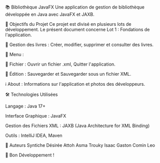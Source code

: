📚 Bibliothèque JavaFX Une application de gestion de bibliothèque développée en Java avec JavaFX et JAXB.

🎯 Objectifs du Projet Ce projet est divisé en plusieurs lots de développement. Le présent document concerne Lot 1 : Fondations de l'application.

📖 Gestion des livres : Créer, modifier, supprimer et consulter des livres.

📂 Menu :

📁 Fichier : Ouvrir un fichier .xml, Quitter l'application.

💾 Édition : Sauvegarder et Sauvegarder sous un fichier XML.

ℹ️ About : Informations sur l'application et photos des développeurs.

🛠️ Technologies Utilisées

Langage : Java 17+

Interface Graphique : JavaFX

Gestion des Fichiers XML : JAXB (Java Architecture for XML Binding)

Outils : IntelliJ IDEA, Maven

👥 Auteurs Syntiche Désirée Attoh Asma Trouky Isaac Gaston Comin Leo

🎯 Bon Développement !
